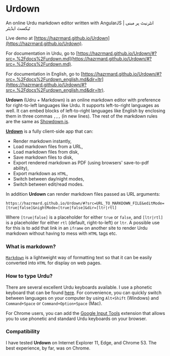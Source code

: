 ﻿# Urdown
An online Urdu markdown editor written with AngularJS | انٹرنیٹ پر مبنی ٹیکسٹ ایڈیٹر

Live demo at [https://hazrmard.github.io/Urdown](https://hazrmard.github.io/Urdown).  

For documentation in Urdu, go to [https://hazrmard.github.io/Urdown/#?src=.%2Fdocs%2Furdown.md](https://hazrmard.github.io/Urdown/#?src=.%2Fdocs%2Furdown.md).  

For documentation in English, go to [https://hazrmard.github.io/Urdown/#?src=.%2Fdocs%2Furdown_english.md&dir=ltr](https://hazrmard.github.io/Urdown/#?src=.%2Fdocs%2Furdown_english.md&dir=ltr).  

**Urdown** (Udru + Markdown) is an online markdown editor with preference for right-to-left
languages like Urdu. It supports left-to-right languages as well. It can embed blocks of 
left-to-right languages like English by enclosing them in three commas `,,,` (in new lines). 
The rest of the markdown rules are the same as [Showdown.js](https://github.com/showdownjs/showdown/wiki/Showdown's-Markdown-syntax).  

[**Urdown**](https://hazrmard.github.io/Urdown) is a fully client-side app that
can:  

* Render markdown instantly,
* Load markdown files from a URL,
* Load markdown files from disk,
* Save markdown files to disk,
* Export rendered markdown as PDF (using browsers' save-to-pdf ability),
* Export markdown as `HTML`,
* Switch between day/night modes,
* Switch between edit/read modes.

In addition **Urdown** can render markdown files passed as URL arguments:  
```
https://hazrmard.github.io/Urdown/#?src=URL_TO_MARKDOWN_FILE&editMode=[true|false]&nightMode=[true|false]&dir=[ltr|rtl]
```

Where `[true|false]` is a placeholder for either `true` or `false`, and 
`[ltr|rtl]` is a placeholder for either `rtl` (default, right-to-left) or 
`ltr`. A possible use for this is to add that link in an `iframe` on 
another site to render Urdu markdown without having to mess with 
`HTML` tags etc.

### What is markdown?
[`Markdown`](https://en.wikipedia.org/wiki/Markdown) is a lightweight way of
formatting text so that it can be easily converted into `HTML` for display on
web pages.

### How to type Urdu?
There are several excellent Urdu keyboards available. I use a phonetic keyboard
that can be found [here](https://urdu.ca/1). For convenience, you can quickly
switch between languages on your computer by using `Alt+Shift` (Windows) and
`Command+Space` or `Command+Option+Space` (Mac).  

For Chrome users, you can add the [Google Input Tools](https://www.google.com/inputtools/try/)
extension that allows you to use phonetic and standard Urdu keyboards on your
browser.

### Compatibility
I have tested **Urdown** on Internet Explorer 11, Edge, and Chrome 53. The best
experience, by far, was on Chrome.
